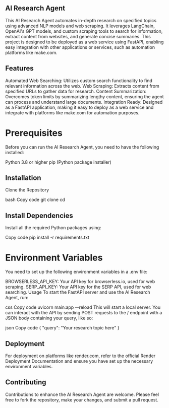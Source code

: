 ## AI Research Agent
This AI Research Agent automates in-depth research on specified topics using advanced NLP models and web scraping. It leverages LangChain, OpenAI's GPT models, and custom scraping tools to search for information, extract content from websites, and generate concise summaries. This project is designed to be deployed as a web service using FastAPI, enabling easy integration with other applications or services, such as automation platforms like make.com.

## Features
Automated Web Searching: Utilizes custom search functionality to find relevant information across the web.
Web Scraping: Extracts content from specified URLs to gather data for research.
Content Summarization: Overcomes token limits by summarizing lengthy content, ensuring the agent can process and understand large documents.
Integration Ready: Designed as a FastAPI application, making it easy to deploy as a web service and integrate with platforms like make.com for automation purposes.
# Prerequisites
Before you can run the AI Research Agent, you need to have the following installed:

Python 3.8 or higher
pip (Python package installer)
## Installation
Clone the Repository

bash
Copy code
git clone <your-repo-link>
cd <your-repo-directory>
## Install Dependencies

Install all the required Python packages using:

Copy code
pip install -r requirements.txt
# Environment Variables
You need to set up the following environment variables in a .env file:

BROWSERLESS_API_KEY: Your API key for browserless.io, used for web scraping.
SERP_API_KEY: Your API key for the SERP API, used for web searching.
Usage
To start the FastAPI server and use the AI Research Agent, run:

css
Copy code
uvicorn main:app --reload
This will start a local server. You can interact with the API by sending POST requests to the / endpoint with a JSON body containing your query, like so:

json
Copy code
{
  "query": "Your research topic here"
}
## Deployment
For deployment on platforms like render.com, refer to the official Render Deployment Documentation and ensure you have set up the necessary environment variables.

## Contributing
Contributions to enhance the AI Research Agent are welcome. Please feel free to fork the repository, make your changes, and submit a pull request.



